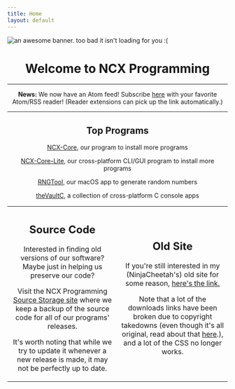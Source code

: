 ```yaml
---
title: Home
layout: default
---
```


<div class="banner">
    <img class="banner-image" src="/files/site/images/banner.png" alt="an awesome banner. too bad it isn't loading for you :(">
</div>
<h1 style="text-align:center;">Welcome to NCX Programming</h1>
<hr>
<p style="text-align:center;"><b>News: </b>We now have an Atom feed! Subscribe <a href="https://ncxprogramming.com/feed.xml">here</a> with your favorite Atom/RSS reader! (Reader extensions can pick up the link automatically.)</p>
<hr>
<div>
<h2 style="text-align:center;">Top Programs</h2>
<p style="text-align:center;"><a href="/programs/ncxcore">NCX-Core</a>, our program to install more programs</p>
<p style="text-align:center;"><a href="/programs/ncxcorelite">NCX-Core-Lite</a>, our cross-platform CLI/GUI program to install more programs</p>
<p style="text-align:center;"><a href="/programs/rngtool">RNGTool</a>, our macOS app to generate random numbers</p>
<p style="text-align:center;"><a href="/programs/thevaultc">theVaultC</a>, a collection of cross-platform C console apps</p>
<div>
<table style="width:100%">
    <tr>
    <th style="font-weight:normal;width:50%;">
        <h2 style="text-align:center;">Source Code</h2>
        <p style="text-align:center;">Interested in finding old versions of our software? Maybe just in helping us preserve our code?</p>
        <p style="text-align:center;">Visit the NCX Programming <a href="https://src.ncxprogramming.com">Source Storage site</a> where we keep a backup of the source code for all of our programs' releases.</p>
        <p style="text-align:center;">It's worth noting that while we try to update it whenever a new release is made, it may not be perfectly up to date.</p>
    </th>
    <th style="font-weight:normal;width:50%;">
        <h2 style="text-align:center;">Old Site</h2>
        <p style="text-align:center;">If you're still interested in my (NinjaCheetah's) old site for some reason, <a href="https://ninjacheetah.github.io/">here's the link.</a></p>
        <p style="text-align:center;">Note that a lot of the downloads links have been broken due to copyright takedowns (even though it's all original, read about that <a href="/blog/pages/2021-05-17-copyright-issues">here</a>.), and a lot of the CSS no longer works.</p>
    </th>
    </tr>
</table>
